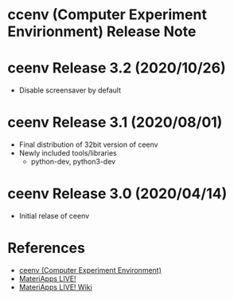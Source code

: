 ccenv (Computer Experiment Envirionment) Release Note
=====================================================

ceenv Release 3.2 (2020/10/26)
==============================

  - Disable screensaver by default

ceenv Release 3.1 (2020/08/01)
==============================

  - Final distribution of 32bit version of ceenv
  - Newly included tools/libraries
     * python-dev, python3-dev

ceenv Release 3.0 (2020/04/14)
==============================

  - Initial relase of ceenv

References
==========

 - [ceenv (Computer Experiment Environment)](https://github.com/cmsi/MateriAppsLive/wiki/ceenv)
 - [MateriApps LIVE!](https://cmsi.github.io/MateriAppsLive)
 - [MateriApps LIVE! Wiki](https://github.com/cmsi/MateriAppsLive/wiki)
